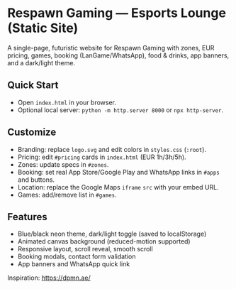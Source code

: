 # Respawn Gaming — Esports Lounge (Static Site)

A single-page, futuristic website for Respawn Gaming with zones, EUR pricing, games, booking (LanGame/WhatsApp), food & drinks, app banners, and a dark/light theme.

## Quick Start
- Open `index.html` in your browser.
- Optional local server: `python -m http.server 8000` or `npx http-server`.

## Customize
- Branding: replace `logo.svg` and edit colors in `styles.css` (`:root`).
- Pricing: edit `#pricing` cards in `index.html` (EUR 1h/3h/5h).
- Zones: update specs in `#zones`.
- Booking: set real App Store/Google Play and WhatsApp links in `#apps` and buttons.
- Location: replace the Google Maps `iframe` `src` with your embed URL.
- Games: add/remove list in `#games`.

## Features
- Blue/black neon theme, dark/light toggle (saved to localStorage)
- Animated canvas background (reduced-motion supported)
- Responsive layout, scroll reveal, smooth scroll
- Booking modals, contact form validation
- App banners and WhatsApp quick link

Inspiration: https://dpmn.ae/
